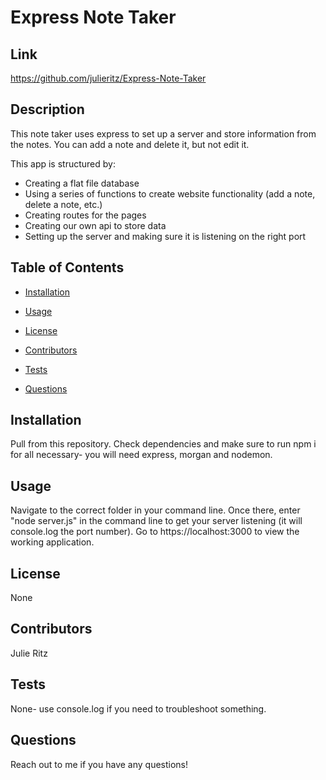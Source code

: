 # Express Note Taker
## Link
https://github.com/julieritz/Express-Note-Taker
## Description
This note taker uses express to set up a server and store information from the notes. You can add a note and delete it, but not edit it.

This app is structured by:
- Creating a flat file database
- Using a series of functions to create website functionality (add a note, delete a note, etc.)
- Creating routes for the pages
- Creating our own api to store data
- Setting up the server and making sure it is listening on the right port
## Table of Contents
* [Installation](#installation)

* [Usage](#usage)

* [License](#license)

* [Contributors](#contributors)

* [Tests](#tests)

* [Questions](#questions)
## Installation
Pull from this repository. Check dependencies and make sure to run npm i for all necessary- you will need express, morgan and nodemon.
## Usage
Navigate to the correct folder in your command line. Once there, enter "node server.js" in the command line to get your server listening (it will console.log the port number). Go to https://localhost:3000 to view the working application.
## License
None
## Contributors
Julie Ritz
## Tests
None- use console.log if you need to troubleshoot something.
## Questions
Reach out to me if you have any questions!
